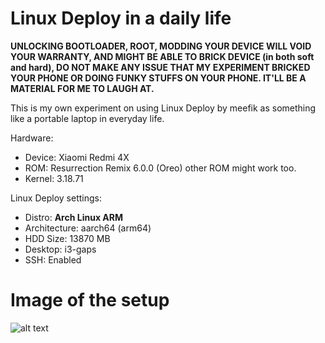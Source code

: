 # Linux Deploy in a daily life

**UNLOCKING BOOTLOADER, ROOT, MODDING YOUR DEVICE WILL VOID YOUR WARRANTY, AND MIGHT BE ABLE TO BRICK DEVICE (in both soft and hard), DO NOT MAKE ANY ISSUE THAT MY EXPERIMENT BRICKED YOUR PHONE OR DOING FUNKY STUFFS ON YOUR PHONE. IT'LL BE A MATERIAL FOR ME TO LAUGH AT.**

This is my own experiment on using Linux Deploy by meefik as something like a portable laptop in everyday life.

Hardware:
- Device: Xiaomi Redmi 4X
- ROM: Resurrection Remix 6.0.0 (Oreo) other ROM might work too.
- Kernel: 3.18.71

Linux Deploy settings:
- Distro: **Arch Linux ARM**
- Architecture: aarch64 (arm64)
- HDD Size: 13870 MB
- Desktop: i3-gaps
- SSH: Enabled

# Image of the setup
![alt text](https://cdn.discordapp.com/attachments/370595587097362456/459991563704074240/IMG_20180623_132656.jpg "IRL Setup of how it should be")

